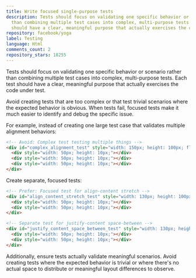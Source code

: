 ```yaml
---
title: Write focused single-purpose tests
description: Tests should focus on validating one specific behavior or scenario rather
  than combining multiple test cases into complex, multi-purpose tests. Each test
  should have a clear, meaningful purpose that actually exercises the code under test.
repository: facebook/yoga
label: Testing
language: Html
comments_count: 2
repository_stars: 18255
---
```


Tests should focus on validating one specific behavior or scenario rather than combining multiple test cases into complex, multi-purpose tests. Each test should have a clear, meaningful purpose that actually exercises the code under test.

Avoid creating tests that are too complex or that test trivial scenarios where the expected behavior is obvious. When tests fail, focused tests make it much easier to identify and debug the specific issue.

For example, instead of creating one large test case that validates multiple alignment behaviors:

```html
<!-- Avoid: Complex test testing multiple things -->
<div id="complex_alignment_test" style="width: 150px; height: 100px; flex-wrap: wrap; flex-direction: row; align-content: stretch; justify-content: space-between;">
  <div style="width: 50px; height: 10px;"></div>
  <div style="width: 50px; height: 10px;"></div>
  <div style="width: 50px; height: 10px;"></div>
</div>
```

Create separate, focused tests:

```html
<!-- Prefer: Focused test for align-content stretch -->
<div id="align_content_stretch_test" style="width: 130px; height: 100px; flex-wrap: wrap; align-content: stretch;">
  <div style="width: 50px; height: 10px;"></div>
  <div style="width: 50px; height: 10px;"></div>
</div>

<!-- Separate test for justify-content space-between -->
<div id="justify_content_space_between_test" style="width: 130px; height: 100px; justify-content: space-between;">
  <div style="width: 50px; height: 10px;"></div>
  <div style="width: 50px; height: 10px;"></div>
</div>
```

Additionally, ensure tests actually validate meaningful scenarios. Avoid creating tests where the expected behavior is trivial or where there's no actual space to distribute or meaningful layout differences to observe.